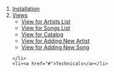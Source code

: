 <div>
  <ol>
    <li><a href="#">Installation</a></li>
    <li>
      <a href="#">Views</a><br>
      <ul>
        <li><a href="#">View for Artists List</a></li>
        <li><a href="#">View for Songs List</a></li>
        <li><a href="#">View for Catalog</a></li>
        <li><a href="#">View for Adding New Artist</a></li>
        <li><a href="#">View for Adding New Song</a></li>
      </ul>
      
    </li>
    <li><a href="#">Technicals</a></li>
  </ol>
</div>
